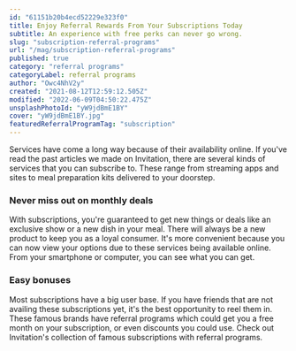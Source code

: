 ```yaml
---
id: "61151b20b4ecd52229e323f0"
title: Enjoy Referral Rewards From Your Subscriptions Today
subtitle: An experience with free perks can never go wrong.
slug: "subscription-referral-programs"
url: "/mag/subscription-referral-programs"
published: true
category: "referral programs"
categoryLabel: referral programs
author: "Owc4NhV2y"
created: "2021-08-12T12:59:12.505Z"
modified: "2022-06-09T04:50:22.475Z"
unsplashPhotoId: "yW9jdBmE1BY"
cover: "yW9jdBmE1BY.jpg"
featuredReferralProgramTag: "subscription"
---
```

Services have come a long way because of their availability online. If you've read the past articles we made on Invitation, there are several kinds of services that you can subscribe to. These range from streaming apps and sites to meal preparation kits delivered to your doorstep.

### **Never miss out on monthly deals**

With subscriptions, you're guaranteed to get new things or deals like an exclusive show or a new dish in your meal. There will always be a new product to keep you as a loyal consumer. It's more convenient because you can now view your options due to these services being available online. From your smartphone or computer, you can see what you can get.

### **Easy bonuses**

Most subscriptions have a big user base. If you have friends that are not availing these subscriptions yet, it's the best opportunity to reel them in. These famous brands have referral programs which could get you a free month on your subscription, or even discounts you could use. Check out Invitation's collection of famous subscriptions with referral programs.
